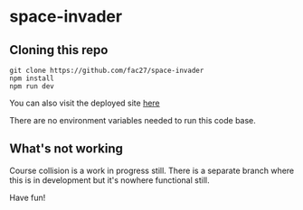 # space-invader

## Cloning this repo
```terminal
git clone https://github.com/fac27/space-invader
npm install
npm run dev
```

You can also visit the deployed site [here](https://subtle-sprite-9d4c0f.netlify.app/)

There are no environment variables needed to run this code base.

## What's not working
Course collision is a work in progress still. There is a separate branch where this is in development but it's nowhere functional still.

Have fun!
